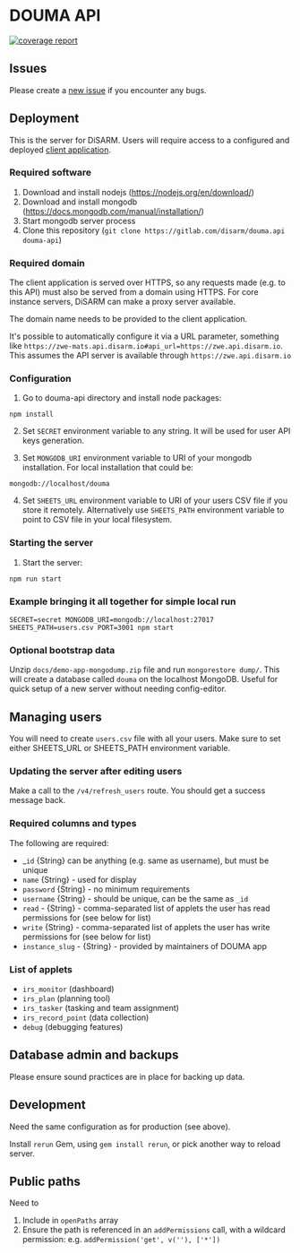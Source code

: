 # DOUMA API

[![coverage report](https://gitlab.com/disarm/douma.api/badges/master/coverage.svg)](https://gitlab.com/disarm/douma.api/commits/master)

## Issues

Please create a [new issue](https://gitlab.com/disarm/douma.api/issues/new) if you encounter any bugs.

## Deployment

This is the server for DiSARM. Users will require access to a configured and deployed [client application](https://gitlab.com/disarm/douma-app).

### Required software

1. Download and install nodejs (https://nodejs.org/en/download/)
2. Download and install mongodb (https://docs.mongodb.com/manual/installation/)
3. Start mongodb server process
4. Clone this repository (`git clone https://gitlab.com/disarm/douma.api douma-api`)

### Required domain

The client application is served over HTTPS, so any requests made (e.g. to this API) must also be served from a domain using HTTPS. 
For core instance servers, DiSARM can make a proxy server available.

The domain name needs to be provided to the client application. 

It's possible to automatically configure it via a URL parameter, something like `https://zwe-mats.api.disarm.io#api_url=https://zwe.api.disarm.io`. 
This assumes the API server is available through `https://zwe.api.disarm.io`

### Configuration

1. Go to douma-api directory and install node packages:
```
npm install
```

2. Set `SECRET` environment variable to any string. It will be used for user API keys generation.

3. Set `MONGODB_URI` environment variable to URI of your mongodb installation.
For local installation that could be:
```
mongodb://localhost/douma
```
4. Set `SHEETS_URL` environment variable to URI of your users CSV file if you store it remotely.
Alternatively use `SHEETS_PATH` environment variable to point to CSV file in your local filesystem.


### Starting the server
1. Start the server:
```
npm run start
```

### Example bringing it all together for simple local run

```
SECRET=secret MONGODB_URI=mongodb://localhost:27017 SHEETS_PATH=users.csv PORT=3001 npm start
```

### Optional bootstrap data

Unzip `docs/demo-app-mongodump.zip` file and run `mongorestore dump/`. This will create a database called `douma` on the localhost MongoDB. Useful for quick setup of a new server without needing config-editor.


## Managing users

You will need to create `users.csv` file with all your users. Make sure to set either SHEETS_URL or SHEETS_PATH environment variable.

### Updating the server after editing users 

Make a call to the `/v4/refresh_users` route. You should get a success message back.

### Required columns and types
The following are required:
- _`id` {String} can be anything (e.g. same as username), but must be unique 
- `name` {String} - used for display
- `password` {String} - no minimum requirements
- `username` {String} - should be unique, can be the same as `_id`
- `read` - {String} - comma-separated list of applets the user has read permissions for (see below for list) 
- `write` {String} - comma-separated list of applets the user has write permissions for (see below for list)
- `instance_slug` - {String} - provided by maintainers of DOUMA app 

### List of applets
- `irs_monitor` (dashboard)
- `irs_plan` (planning tool)
- `irs_tasker` (tasking and team assignment)
- `irs_record_point` (data collection)
- `debug` (debugging features)

## Database admin and backups

Please ensure sound practices are in place for backing up data.

## Development

Need the same configuration as for production (see above). 

Install `rerun` Gem, using `gem install rerun`, or pick another way to reload server.


## Public paths

Need to

1. Include in `openPaths` array
2. Ensure the path is referenced in an `addPermissions` call, with a wildcard permission: e.g. `addPermission('get', v(''), ['*'])` 

